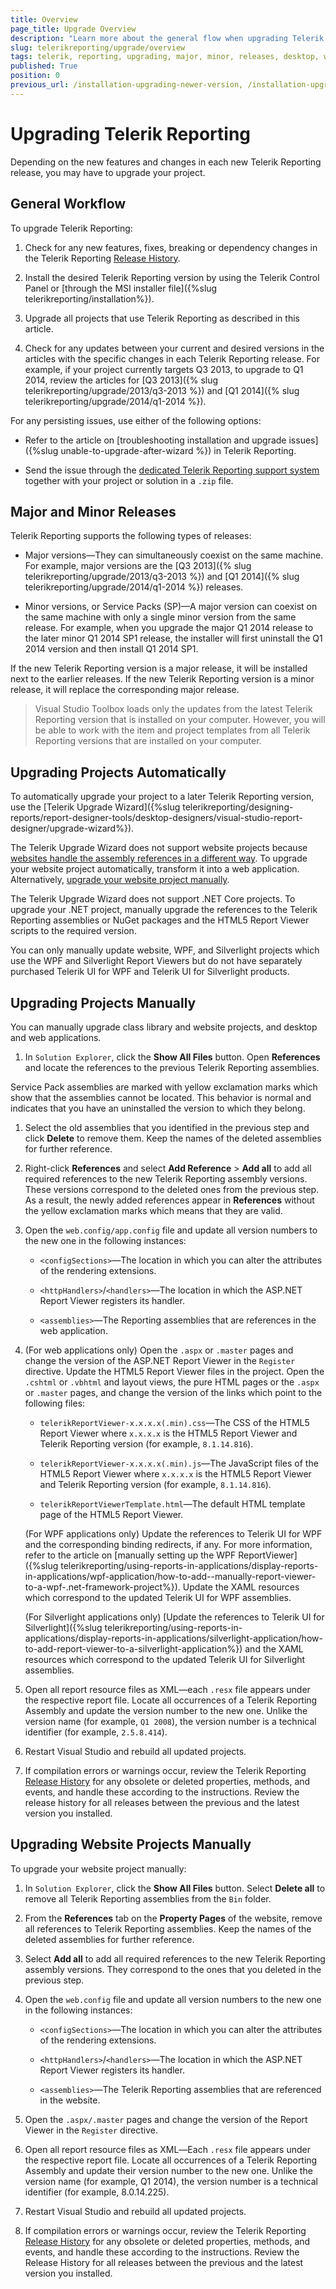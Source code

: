 ```yaml
---
title: Overview
page_title: Upgrade Overview 
description: "Learn more about the general flow when upgrading Telerik Reporting and using the major and minor releases, and upgrade desktop, website, and other projects manually."
slug: telerikreporting/upgrade/overview
tags: telerik, reporting, upgrading, major, minor, releases, desktop, website, other, projects, manually, overview
published: True
position: 0
previous_url: /installation-upgrading-newer-version, /installation-upgrading-newer_version
---
```


# Upgrading Telerik Reporting

Depending on the new features and changes in each new Telerik Reporting release, you may have to upgrade your project. 

## General Workflow

To upgrade Telerik Reporting:

1. Check for any new features, fixes, breaking or dependency changes in the Telerik Reporting [Release History](https://www.telerik.com/support/whats-new/reporting/release-history). 

1. Install the desired Telerik Reporting version by using the Telerik Control Panel or [through the MSI installer file]({%slug telerikreporting/installation%}). 

1. Upgrade all projects that use Telerik Reporting as described in this article. 

1. Check for any updates between your current and desired versions in the articles with the specific changes in each Telerik Reporting release. For example, if your project currently targets Q3 2013, to upgrade to Q1 2014, review the articles for [Q3 2013]({% slug telerikreporting/upgrade/2013/q3-2013 %}) and [Q1 2014]({% slug telerikreporting/upgrade/2014/q1-2014 %}). 

For any persisting issues, use either of the following options: 

* Refer to the article on [troubleshooting installation and upgrade issues]({%slug unable-to-upgrade-after-wizard %}) in Telerik Reporting. 

* Send the issue through the [dedicated Telerik Reporting support system](https://www.telerik.com/support/reporting) together with your project or solution in a `.zip` file. 

## Major and Minor Releases

Telerik Reporting supports the following types of releases: 

* Major versions&mdash;They can simultaneously coexist on the same machine. For example, major versions are the [Q3 2013]({% slug telerikreporting/upgrade/2013/q3-2013 %}) and [Q1 2014]({% slug telerikreporting/upgrade/2014/q1-2014 %}) releases. 

* Minor versions, or Service Packs (SP)&mdash;A major version can coexist on the same machine with only a single minor version from the same release. For example, when you upgrade the major Q1 2014 release to the later minor Q1 2014 SP1 release, the installer will first uninstall the Q1 2014 version and then install Q1 2014 SP1. 

If the new Telerik Reporting version is a major release, it will be installed next to the earlier releases. If the new Telerik Reporting version is a minor release, it will replace the corresponding major release. 

> Visual Studio Toolbox loads only the updates from the latest Telerik Reporting version that is installed on your computer. However, you will be able to work with the item and project templates from all Telerik Reporting versions that are installed on your computer. 


## Upgrading Projects Automatically

To automatically upgrade your project to a later Telerik Reporting version, use the [Telerik Upgrade Wizard]({%slug telerikreporting/designing-reports/report-designer-tools/desktop-designers/visual-studio-report-designer/upgrade-wizard%}). 

The Telerik Upgrade Wizard does not support website projects because [websites handle the assembly references in a different way](https://msdn.microsoft.com/en-us/library/dd547590(v=vs.110).aspx). To upgrade your website project automatically, transform it into a web application. Alternatively, [upgrade your website project manually](#upgrading-website-projects-manually).

The Telerik Upgrade Wizard does not support .NET Core projects. To upgrade your .NET project, manually upgrade the references to the Telerik Reporting assemblies or NuGet packages and the HTML5 Report Viewer scripts to the required version. 

You can only manually update website, WPF, and Silverlight projects which use the WPF and Silverlight Report Viewers but do not have separately purchased Telerik UI for WPF and Telerik UI for Silverlight products.

## Upgrading Projects Manually

You can manually upgrade class library and website projects, and desktop and web applications. 

1. In `Solution Explorer`, click the __Show All Files__ button. Open __References__ and locate the references to the previous Telerik Reporting assemblies. 

  Service Pack assemblies are marked with yellow exclamation marks which show that the assemblies cannot be located. This behavior is normal and indicates that you have an uninstalled the version to which they belong. 

1. Select the old assemblies that you identified in the previous step and click __Delete__ to remove them. Keep the names of the deleted assemblies for further reference. 

1. Right-click __References__ and select __Add Reference__ > __Add all__ to add all required references to the new Telerik Reporting assembly versions. These versions correspond to the deleted ones from the previous step. As a result, the newly added references appear in __References__ without the yellow exclamation marks which means that they are valid. 

1. Open the `web.config/app.config` file and update all version numbers to the new one in the following instances: 

   + `<configSections>`―The location in which you can alter the attributes of the rendering extensions. 

   + `<httpHandlers>`/`<handlers>`―The location in which the ASP.NET Report Viewer registers its handler. 

   + `<assemblies>`―The Reporting assemblies that are references in the web application. 

1. (For web applications only) Open the `.aspx` or `.master` pages and change the version of the ASP.NET Report Viewer in the `Register` directive. Update the HTML5 Report Viewer files in the project. Open the `.cshtml` or `.vbhtml` and layout views, the pure HTML pages or the `.aspx` or `.master` pages, and change the version of the links which point to the following files: 

   + `telerikReportViewer-x.x.x.x(.min).css`―The CSS of the HTML5 Report Viewer where `x.x.x.x` is the HTML5 Report Viewer and Telerik Reporting version (for example, `8.1.14.816`). 

   + `telerikReportViewer-x.x.x.x(.min).js`―The JavaScript files of the HTML5 Report Viewer where `x.x.x.x` is the HTML5 Report Viewer and Telerik Reporting version (for example, `8.1.14.816`). 

   + `telerikReportViewerTemplate.html`―The default HTML template page of the HTML5 Report Viewer. 

   (For WPF applications only) Update the references to Telerik UI for WPF and the corresponding binding redirects, if any. For more information, refer to the article on [manually setting up the WPF ReportViewer]({%slug telerikreporting/using-reports-in-applications/display-reports-in-applications/wpf-application/how-to-add--manually-report-viewer-to-a-wpf-.net-framework-project%}). Update the XAML resources which correspond to the updated Telerik UI for WPF assemblies.

   (For Silverlight applications only) [Update the references to Telerik UI for Silverlight]({%slug telerikreporting/using-reports-in-applications/display-reports-in-applications/silverlight-application/how-to-add-report-viewer-to-a-silverlight-application%}) and the XAML resources which correspond to the updated Telerik UI for Silverlight assemblies.

1. Open all report resource files as XML―each `.resx` file appears under the respective report file. Locate all occurrences of a Telerik Reporting Assembly and update the version number to the new one. Unlike the version name (for example, `Q1 2008`), the version number is a technical identifier (for example, `2.5.8.414`). 

1. Restart Visual Studio and rebuild all updated projects. 

1. If compilation errors or warnings occur, review the Telerik Reporting [Release History](https://www.telerik.com/support/whats-new/reporting/release-history) for any obsolete or deleted properties, methods, and events, and handle these according to the instructions. Review the release history for all releases between the previous and the latest version you installed.


## Upgrading Website Projects Manually

To upgrade your website project manually: 

1. In `Solution Explorer`, click the __Show All Files__ button. Select __Delete all__ to remove all Telerik Reporting assemblies from the `Bin` folder. 

1. From the __References__ tab on the __Property Pages__ of the website, remove all references to Telerik Reporting assemblies. Keep the names of the deleted assemblies for further reference. 

1. Select __Add all__ to add all required references to the new Telerik Reporting assembly versions. They correspond to the ones that you deleted in the previous step. 

1. Open the `web.config` file and update all version numbers to the new one in the following instances: 

   + `<configSections>`―The location in which you can alter the attributes of the rendering extensions. 

   + `<httpHandlers>`/`<handlers>`―The location in which the ASP.NET Report Viewer registers its handler. 

   + `<assemblies>`―The Telerik Reporting assemblies that are referenced in the website. 

1. Open the `.aspx/.master` pages and change the version of the Report Viewer in the `Register` directive. 

1. Open all report resource files as XML―Each `.resx` file appears under the respective report file. Locate all occurrences of a Telerik Reporting Assembly and update their version number to the new one. Unlike the version name (for example, Q1 2014), the version number is a technical identifier (for example, 8.0.14.225). 

1. Restart Visual Studio and rebuild all updated projects. 

1. If compilation errors or warnings occur, review the Telerik Reporting [Release History](https://www.telerik.com/support/whats-new/reporting/release-history) for any obsolete or deleted properties, methods, and events, and handle these according to the instructions. Review the Release History for all releases between the previous and the latest version you installed. 


